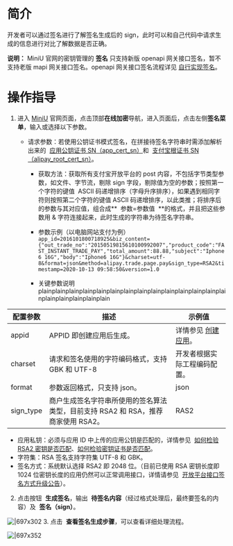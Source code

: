 # 简介

开发者可以通过签名进行了解签名生成后的 sign，此时可以和自己代码中请求生成的信息进行对比了解数据是否正确。

**说明：** MiniU 官网的密钥管理的 **签名** 只支持新版 openapi 网关接口签名，暂不支持老版 mapi 网关接口签名。openapi 网关接口签名流程详见 [自行实现签名](https://opendocs.alipay.com/open/291/106118)。

# 操作指导

1. 进入 [MiniU](https://miniu.alipay.com/) 官网页面，点击顶部**在线加密**导航，进入页面后，点击左侧**签名菜单**，输入或选择以下参数。

   - 请求参数：若使用公钥证书模式签名，在拼接待签名字符串时需添加解析出来的  [应用公钥证书 SN（app_cert_sn）](https://opensupport.alipay.com/support/helpcenter/207/201602493625)和  [支付宝根证书 SN（alipay_root_cert_sn）](https://opensupport.alipay.com/support/helpcenter/207/201602494659)。

     - 获取方法：获取所有支付宝开放平台的 post 内容，不包括字节类型参数，如文件、字节流，剔除 sign 字段，剔除值为空的参数；按照第一个字符的键值  ASCII 码递增排序（字母升序排序），如果遇到相同字符则按照第二个字符的键值 ASCII 码递增排序，以此类推；将排序后的参数与其对应值，组合成**  参数=参数值  **的格式，并且把这些参数用 & 字符连接起来，此时生成的字符串为待签名字符串。
     - 参数示例（以电脑网站支付为例）<br/> `app_id=2016101800718925&biz_content={"out_trade_no":"20150519815610100992007","product_code":"FAST_INSTANT_TRADE_PAY","total_amount":88.88,"subject":"Iphone6 16G","body":"Iphone6 16G"}&charset=utf-8&format=json&method=alipay.trade.page.pay&sign_type=RSA2&timestamp=2020-10-13 09:58:50&version=1.0`

     - 关键参数说明 plainplainplainplainplainplainplainplainplainplainplainplainplainplainplainplainplainplainplain

| **配置参数** | **描述** | **示例值** |
| --- | --- | --- |
| appid | APPID 即创建应用后生成。 | 详情参见 [创建应用](https://opendocs.alipay.com/open/200/105310#%E6%9F%A5%E7%9C%8B%20APPID)。 |
| charset | 请求和签名使用的字符编码格式，支持 GBK 和 UTF-8 | 开发者根据实际工程编码配置。 |
| format | 参数返回格式，只支持 json。 | json |
| sign_type | 商户生成签名字符串所使用的签名算法类型，目前支持 RSA2 和 RSA，推荐商家使用 RSA2。 | RAS2 |

- 应用私钥：必须与应用 ID 中上传的应用公钥是匹配的，详情参见  [如何检验 RSA2 密钥是否匹配](https://opensupport.alipay.com/support/helpcenter/207/201602471153?ant_source=antsupport)、[如何检验密钥证书是否匹配](https://opensupport.alipay.com/support/helpcenter/207/201602473738)。
- 字符集：RSA 签名支持字符集 UTF-8 和 GBK。
- 签名方式：系统默认选择 RSA2 即 2048 位。（目前已使用 RSA 密钥长度即 1024 位密钥长度的应用仍然可以正常调用接口，详情请参见  [开放平台接口签名方式升级公告](https://open.alipay.com/platform/announcement.htm?id=17)）。

2. 点击按钮  **生成签名**，输出  **待签名内容**（经过格式处理后，最终要签名的内容）及  **签名（sign）**。

![|697x302](https://cdn.nlark.com/yuque/0/2021/png/179989/1636620319555-0533aa32-6dbe-4dee-a88e-c776aa52587e.png#align=left&display=inline&height=831&margin=%5Bobject%20Object%5D&name=image.png&originHeight=831&originWidth=1920&size=169988&status=done&style=none&width=1920) 3. 点击  **查看签名生成步骤**，可以查看详细处理流程。

![|697x352](https://cdn.nlark.com/yuque/0/2021/png/179989/1636620249497-567f5713-6b35-43d8-9f51-4684fd327fc1.png#align=left&display=inline&height=969&margin=%5Bobject%20Object%5D&name=image.png&originHeight=969&originWidth=1920&size=205961&status=done&style=none&width=1920)
